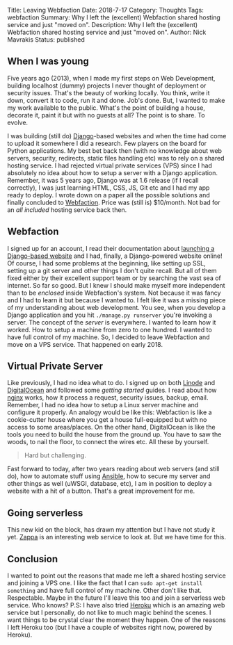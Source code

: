 Title: Leaving Webfaction
Date: 2018-7-17
Category: Thoughts
Tags: webfaction
Summary: Why I left the (excellent) Webfaction shared hosting service and just "moved on".
Description: Why I left the (excellent) Webfaction shared hosting service and just "moved on".
Author: Nick Mavrakis
Status: published


When I was young
----------------

Five years ago (2013), when I made my first steps on Web Development, building localhost (dummy) projects I never thought of deployment or security issues.
That's the beauty of working locally. You think, write it down, convert it to code, run it and done. Job's done. But, I wanted to make my work available to the public.
What's the point of building a house, decorate it, paint it but with no guests at all? The point is to share. To evolve.

I was building (still do) [Django](https://www.djangoproject.com/)-based websites and when the time had come to upload it somewhere I did a research.
Few players on the board for Python applications. My best bet back then (with no knowledge about web servers, security, redirects, static files handling etc) was to
rely on a shared hosting service. I had rejected virtual private services (VPS) since I had absolutely no idea about how to setup a server with a Django application.
Remember, it was 5 years ago, Django was at 1.6 release (if I recall correctly), I was just learning HTML, CSS, JS, Git etc and I had my app ready to deploy.
I wrote down on a paper all the possible solutions and finally concluded to [Webfaction](https://www.webfaction.com/). Price was (still is) $10/month.
Not bad for an *all included* hosting service back then.


Webfaction
----------

I signed up for an account, I read their documentation about [launching a Django-based website](https://docs.webfaction.com/software/django/getting-started.html?highlight=django#getting-started-with-django/)
and I had, finally, a Django-powered website online! Of course, I had some problems at the beginning, like setting up SSL, setting up a git server and other things I don't quite recall.
But all of them fixed either by their excellent support team or by searching the vast sea of internet. So far so good.
But I knew I should make myself more independent than to be *enclosed* inside Webfaction's system. Not because it was fancy and I had to learn it but because I wanted to.
I felt like it was a missing piece of my understanding about web development. You see, when you develop a Django application and you hit `./manage.py runserver` you're invoking a server.
The concept of the *server* is everywhere. I wanted to learn how it worked. How to setup a machine from zero to one hundred. I wanted to have full control of my machine. So, I decided to
leave Webfaction and move on a VPS service. That happened on early 2018.


Virtual Private Server
----------------------

Like previously, I had no idea what to do. I signed up on both [Linode](https://linode.com) and [DigitalOcean](https://digitalocean.com/) and followed some *getting started* guides.
I read about how [nginx](https://www.nginx.com) works, how it process a request, security issues, backup, email. Remember, I had no idea how to setup a Linux server machine and configure
it properly. An analogy would be like this: Webfaction is like a cookie-cutter house where you get a house full-equipped but with no access to some areas/places. On the other hand,
DigitalOcean is like the tools you need to build the house from the ground up. You have to saw the woods, to nail the floor, to connect the wires etc. All these by yourself.

> Hard but challenging.

Fast forward to today, after two years reading about web servers (and still do), how to automate stuff using [Ansible](https://www.ansible.com/), how to secure my server and other
things as well (uWSGI, database, etc), I am in position to deploy a website with a hit of a button. That's a great improvement for me.


Going serverless
----------------

This new kid on the block, has drawn my attention but I have not study it yet. [Zappa](https://www.zappa.io/) is an interesting web service to look at. But we have time for this.


Conclusion
----------

I wanted to point out the reasons that made me left a shared hosting service and joining a VPS one. I like the fact that I can `sudo apt-get install something` and have full control
of my machine. Other don't like that. Respectable. Maybe in the future I'll leave this too and join a serverless web service. Who knows?
P.S: I have also tried [Heroku](https://www.heroku.com) which is an amazing web service but I personally, do not like to much magic behind the scenes. I want things to be crystal clear
the moment they happen. One of the reasons I left Heroku too (but I have a couple of websites right now, powered by Heroku).

